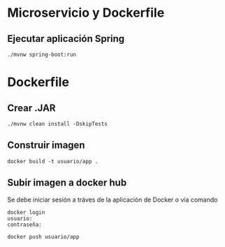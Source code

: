 # Microservicio y Dockerfile
## Ejecutar aplicación Spring
```
./mvnw spring-boot:run
```

# Dockerfile

## Crear .JAR
```
./mvnw clean install -DskipTests
```

## Construir imagen
```
docker build -t usuario/app .
```

## Subir imagen a docker hub

Se debe iniciar sesión a tráves de la aplicación de Docker o vía comando

```
docker login
usuario:
contraseña:
```

```
docker push usuario/app
```

